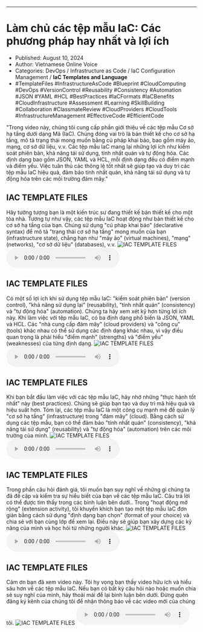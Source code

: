 
---

# Làm chủ các tệp mẫu IaC: Các phương pháp hay nhất và lợi ích

- Published: August 10, 2024
- Author: Vietnamese Online Voice
- Categories: DevOps / Infrastructure as Code / IaC Configuration Management / **IaC Templates and Language**
- #TemplateFiles #InfrastructureAsCode #Blueprint #CloudComputing #DevOps #VersionControl #Reusability #Consistency #Automation #JSON #YAML #HCL #BestPractices #IaCFormats #IaCBenefits #CloudInfrastructure #Assessment #Learning #SkillBuilding #Collaboration #ClassmateReview #CloudProviders #CloudTools #InfrastructureManagement #EffectiveCode #EfficientCode

"Trong video này, chúng tôi cung cấp phần giới thiệu về các tệp mẫu Cơ sở hạ tầng dưới dạng Mã (IaC). Chúng đóng vai trò là bản thiết kế cho cơ sở hạ tầng, mô tả trạng thái mong muốn bằng cú pháp khai báo, bao gồm máy ảo, mạng, cơ sở dữ liệu, v.v. Các tệp mẫu IaC mang lại những lợi ích như kiểm soát phiên bản, khả năng tái sử dụng, tính nhất quán và tự động hóa. Các định dạng bao gồm JSON, YAML và HCL, mỗi định dạng đều có điểm mạnh và điểm yếu. Việc tuân thủ các thông lệ tốt nhất sẽ giúp tạo và duy trì các tệp mẫu IaC hiệu quả, đảm bảo tính nhất quán, khả năng tái sử dụng và tự động hóa trên các môi trường đám mây."


## IAC TEMPLATE FILES

Hãy tưởng tượng bạn là một kiến ​​trúc sư đang thiết kế bản thiết kế cho một tòa nhà. Tương tự như vậy, các tệp mẫu IaC hoạt động như bản thiết kế cho cơ sở hạ tầng của bạn. Chúng sử dụng "cú pháp khai báo" (declarative syntax) để mô tả "trạng thái cơ sở hạ tầng" mong muốn của bạn (infrastructure state), chẳng hạn như "máy ảo" (virtual machines), "mạng" (networks), "cơ sở dữ liệu" (databases), v.v.
![IAC TEMPLATE FILES](https://http-archiver-apis-production-80.schnworks.com/storage/images/transitions/2024-08-10/transition--663198807-Montserrat-Regular-1A237E.jpg)
<audio controls>
    <source src="https://http-archiver-apis-production-80.schnworks.com/storage/storage/audio/file-16182658756.mp3" type="audio/mpeg">
</audio>



## IAC TEMPLATE FILES

Có một số lợi ích khi sử dụng tệp mẫu IaC: "kiểm soát phiên bản" (version control), "khả năng sử dụng lại" (reusability), "tính nhất quán" (consistency) và "tự động hóa" (automation). Chúng ta hãy xem xét kỹ hơn từng lợi ích này. Khi làm việc với tệp mẫu IaC, có ba định dạng phổ biến là JSON, YAML và HCL. Các "nhà cung cấp đám mây" (cloud providers) và "công cụ" (tools) khác nhau có thể sử dụng các định dạng khác nhau, vì vậy điều quan trọng là phải hiểu "điểm mạnh" (strengths) và "điểm yếu" (weaknesses) của từng định dạng.
![IAC TEMPLATE FILES](https://http-archiver-apis-production-80.schnworks.com/storage/images/transitions/2024-08-10/transition-34579996817-Montserrat-Thin-7B1FA2.jpg)
<audio controls>
    <source src="https://http-archiver-apis-production-80.schnworks.com/storage/storage/audio/file-39138525118.mp3" type="audio/mpeg">
</audio>



## IAC TEMPLATE FILES

Khi bạn bắt đầu làm việc với các tệp mẫu IaC, hãy nhớ những "thực hành tốt nhất" này (best practices). Chúng sẽ giúp bạn tạo và duy trì mã hiệu quả và hiệu suất hơn. Tóm lại, các tệp mẫu IaC là một công cụ mạnh mẽ để quản lý "cơ sở hạ tầng" (infrastructure) trong "đám mây" (cloud). Bằng cách sử dụng các tệp mẫu, bạn có thể đảm bảo "tính nhất quán" (consistency), "khả năng tái sử dụng" (reusability) và "tự động hóa" (automation) trên các môi trường của mình.
![IAC TEMPLATE FILES](https://http-archiver-apis-production-80.schnworks.com/storage/images/transitions/2024-08-10/transition--19031964307-Montserrat-Regular-512DA8.jpg)
<audio controls>
    <source src="https://http-archiver-apis-production-80.schnworks.com/storage/storage/audio/file-24892295911.mp3" type="audio/mpeg">
</audio>



## IAC TEMPLATE FILES

Trong phần câu hỏi đánh giá, tôi muốn bạn suy nghĩ về những gì chúng ta đã đề cập và kiểm tra sự hiểu biết của bạn về các tệp mẫu IaC. Câu trả lời có thể được tìm thấy trong các bình luận bên dưới.. Trong "hoạt động mở rộng" (extension activity), tôi khuyến khích bạn tạo một tệp mẫu IaC đơn giản bằng cách sử dụng "định dạng bạn chọn" (format of your choice) và chia sẻ với bạn cùng lớp để xem lại. Điều này sẽ giúp bạn xây dựng các kỹ năng của mình và học hỏi từ những người khác.
![IAC TEMPLATE FILES](https://http-archiver-apis-production-80.schnworks.com/storage/images/transitions/2024-08-10/transition-4055692028-Montserrat-ExtraBold-004895.jpg)
<audio controls>
    <source src="https://http-archiver-apis-production-80.schnworks.com/storage/storage/audio/file-965612458.mp3" type="audio/mpeg">
</audio>



## IAC TEMPLATE FILES

Cảm ơn bạn đã xem video này. Tôi hy vọng bạn thấy video hữu ích và hiểu sâu hơn về các tệp mẫu IaC. Nếu bạn có bất kỳ câu hỏi nào hoặc muốn chia sẻ suy nghĩ của mình, hãy thoải mái để lại bình luận bên dưới. Đừng quên đăng ký kênh của chúng tôi để nhận thông báo về các video mới của chúng tôi.
![IAC TEMPLATE FILES](https://http-archiver-apis-production-80.schnworks.com/storage/images/transitions/2024-08-10/transition--8763578367-Montserrat-ExtraBold-673AB7.jpg)
<audio controls>
    <source src="https://http-archiver-apis-production-80.schnworks.com/storage/storage/audio/file-358735890.mp3" type="audio/mpeg">
</audio>

